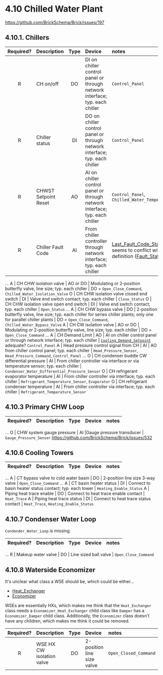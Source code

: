 # 4.10 Chilled Water Plant

https://github.com/BrickSchema/Brick/issues/197

## 4.10.1. Chillers

Required? | Description | Type | Device | notes
:-: | :- | :-: | :- | :-
R | CH on/off | DO | DI on chiller control panel or through network interface; typ. each chiller | `Control_Panel`
R |	Chiller status | DI | DO on chiller control panel or through network interface; typ. each chiller | `Control_Panel`
R | CHWST Setpoint Reset | AO | AI on chiller control panel or through network interface; typ. each chiller | `Control_Panel`, `Chilled_Water_Temperature_Reset_Setpoint`
R | Chiller Fault Code | AI | From chiller controller through network interface; typ. each chiller | [Last_Fault_Code_Status](https://brickschema.org/ontology/Nightly/classes/Last_Fault_Code_Status) definition (AI) seems to conflict with its parent class definition ([Fault_Status](https://brickschema.org/ontology/Nightly/classes/Fault_Status), DI). 
...
A | CH CHW isolation valve | AO or DO | Modulating or 2-position butterfly valve, line size; typ. each chiller | DO = `Open_Close_Command`, `Chilled_Water_Isolation_Valve`
O	| CH CHW isolation valve closed end switch | DI | Valve end switch contact; typ. each chiller | `Close_Status`
O	| CH CHW isolation valve open end switch | DI | Valve end switch contact; typ. each chiller | `Open_Status`
...
A | CH CHW bypass valve | DO | 2-position butterfly valve, line size; typ. each chiller for series chiller plants; only one for parallel chiller plants | DO = `Open_Close_Command`, `Chilled_Water_Bypass_Valve`
A | CH CW isolation valve | AO or DO | Modulating or 2-position butterfly valve, line size; typ. each chiller | DO = `Open_Close_Command`
...
A	| CH Demand Limit	| AO | AI on chiller control panel or through network interface; typ. each chiller | [`Cooling_Demand_Setpoint`](https://brickschema.org/ontology/1.3/classes/Cooling_Demand_Setpoint) adequate? `Control_Panel`
A | Head pressure control signal from CH | AI | AO from chiller control panel; typ. each chiller | `Head_Pressure_Sensor`, `Head_Pressure_Command`, `Control_Panel`
...
O | CH condenser buddle CW differential pressure | AI | From chiller controller via interface or via temperature sensor; typ. each chiller | `Condenser_Water_Differential_Pressure_Sensor`
O | CH refrigerant evaporator temperature | AI | From chiller controller via interface; typ. each chiller | `Refrigerant_Temperature_Sensor`, `Evaporator`
O | CH refrigerant condenser temperature | AI | From chiller controller via interface; typ. each chiller | `Refrigerant_Temperature_Sensor`

## 4.10.3 Primary CHW Loop
Required? | Description | Type | Device | notes
:-: | :- | :-: | :- | :-
...
O	| CHW system gauge pressure | AI |Gauge pressure transducer | `Gauge_Pressure_Sensor` https://github.com/BrickSchema/Brick/issues/532

## 4.10.6 Cooling Towers
Required? | Description | Type | Device | notes
:-: | :- | :-: | :- | :-
...
A	| CT bypass valve to cold water basin | DO | 2-position line size 3-way valve | `Open_Close_Command`
...
A | CT basin heater status | DI | Connect to basin heater status contact; typ. each tower | `Heating_Enable_Status`
A	| Piping heat trace enable | DO | Connect to heat trace enable contact | `Heat_Trace`
A | Piping heat trace status | DI | Connect to heat trace status contact | `Heat_Trace`, `Heating_Enable_Status`

## 4.10.7 Condenser Water Loop
`Condender_Water_Loop` is missing.

Required? | Description | Type | Device | notes
:-: | :- | :-: | :- | :-
...
R | Makeup water valve | DO | Line sized ball valve | `Open_Close_Command`

## 4.10.8 Waterside Economizer

It's unclear what class a WSE should be, which could be either...
- [Heat_Exchanger](https://brickschema.org/ontology/1.3/classes/Heat_Exchanger/)
- [Economizer](https://brickschema.org/ontology/1.3/classes/Economizer)

WSEs are essentially HXs, which makes me think that the `Heat_Exchanger` class needs a `Economizer_Heat_Exchanger` child class like `Damper` has a `Economizer_Damper` child class. Additionally, the `Economizer` class doesn't have any children, which makes me think it could be removed.

Required? | Description | Type | Device | notes
:-: | :- | :-: | :- | :-
R	| WSE HX CW isolation valve | DO | 2-position line size valve | `Open_Closed_Command`
